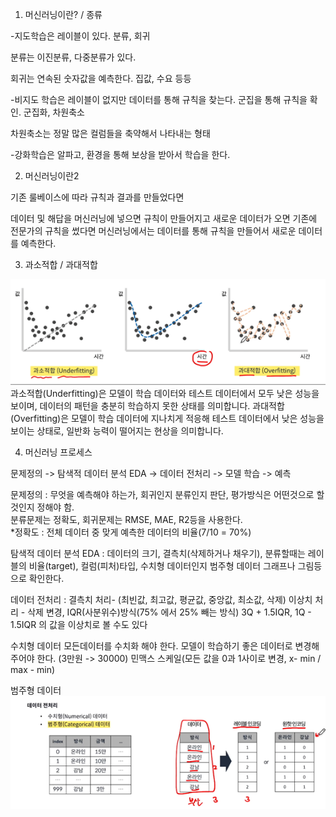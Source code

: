 1. 머신러닝이란? / 종류

-지도학습은 레이블이 있다. 분류, 회귀

분류는 이진분류, 다중분류가 있다.

회귀는 연속된 숫자값을 예측한다. 집값, 수요 등등

-비지도 학습은 레이블이 없지만 데이터를 통해 규칙을 찾는다. 군집을 통해 규칙을 확인. 군집화, 차원축소

차원축소는 정말 많은 컬럼들을 축약해서 나타내는 형태

-강화학습은 알파고, 환경을 통해 보상을 받아서 학습을 한다.

2. 머신러닝이란2

기존 룰베이스에 따라 규칙과 결과를 만들었다면

데이터 및 해답을 머신러닝에 넣으면 규칙이 만들어지고 새로운 데이터가 오면 기존에 전문가의 규칙을 썼다면 머신러닝에서는 데이터를 통해 규칙을 만들어서 새로운 데이터를 예측한다.

3. 과소적합 / 과대적합

![img_1.png](img_1.png)
과소적합(Underfitting)은 모델이 학습 데이터와 테스트 데이터에서 모두 낮은 성능을 보이며, 데이터의 패턴을 충분히 학습하지 못한 상태를 의미합니다. 과대적합(Overfitting)은 모델이 학습 데이터에 지나치게 적응해 테스트 데이터에서 낮은 성능을 보이는 상태로, 일반화 능력이 떨어지는 현상을 의미합니다.  

4. 머신러닝 프로세스  

문제정의 -> 탐색적 데이터 분석 EDA -> 데이터 전처리 -> 모델 학습 -> 예측  

문제정의 : 무엇을 예측해야 하는가, 회귀인지 분류인지 판단, 평가방식은 어떤것으로 할것인지 정해야 함.  
분류문제는 정확도, 회귀문제는 RMSE, MAE, R2등을 사용한다.  
*정확도 : 전체 데이터 중 맞게 예측한 데이터의 비율(7/10 = 70%)  

탐색적 데이터 분석 EDA : 데이터의 크기, 결측치(삭제하거나 채우기), 분류할때는 레이블의 비율(target), 컬럼(피처)타입, 수치형 데이터인지 범주형 데이터
그래프나 그림등으로 확인한다.  

데이터 전처리 : 
결측치 처리- (최빈값, 최고값, 평균값, 중앙값, 최소값, 삭제)
이상치 처리 - 삭제 변경, IQR(사분위수)방식(75% 에서 25% 빼는 방식) 3Q + 1.5IQR, 1Q - 1.5IQR 의 값을 이상치로 볼 수도 있다

수치형 데이터
모든데이터를 수치화 해야 한다.
모델이 학습하기 좋은 데이터로 변경해 주어야 한다. (3만원 -> 30000)
민맥스 스케일(모든 값을 0과 1사이로 변경, x- min / max - min)

범주형 데이터
![img.png](img.png)

